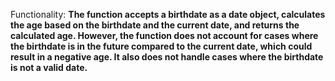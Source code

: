 Functionality: **The function accepts a birthdate as a date object, calculates the age based on the birthdate and the current date, and returns the calculated age. However, the function does not account for cases where the birthdate is in the future compared to the current date, which could result in a negative age. It also does not handle cases where the birthdate is not a valid date.**